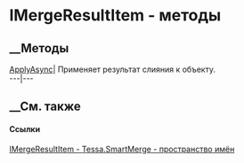 # IMergeResultItem<TMergeObject> \- методы
##  __Методы
[ApplyAsync](M_Tessa_SmartMerge_IMergeResultItem_1_ApplyAsync.htm)|  Применяет
результат слияния к объекту.  
---|---  
## __См. также
#### Ссылки
[IMergeResultItem<TMergeObject> \-
](T_Tessa_SmartMerge_IMergeResultItem_1.htm)
[Tessa.SmartMerge - пространство имён](N_Tessa_SmartMerge.htm)
